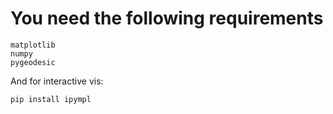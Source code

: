 # You need the following requirements

```
matplotlib
numpy
pygeodesic
```

And for interactive vis:

```
pip install ipympl
```